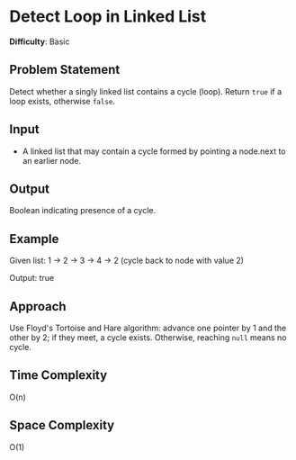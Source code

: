 # Detect Loop in Linked List

**Difficulty**: Basic

## Problem Statement
Detect whether a singly linked list contains a cycle (loop). Return `true` if a loop exists, otherwise `false`.

## Input
- A linked list that may contain a cycle formed by pointing a node.next to an earlier node.

## Output
Boolean indicating presence of a cycle.

## Example
Given list: 1 -> 2 -> 3 -> 4 -> 2 (cycle back to node with value 2)

Output: true

## Approach
Use Floyd's Tortoise and Hare algorithm: advance one pointer by 1 and the other by 2; if they meet, a cycle exists. Otherwise, reaching `null` means no cycle.

## Time Complexity
O(n)

## Space Complexity
O(1)
